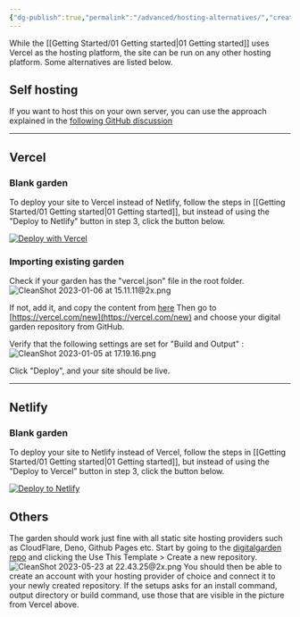 ```yaml
---
{"dg-publish":true,"permalink":"/advanced/hosting-alternatives/","created":"2022-11-09T21:23:01.974+01:00","updated":"2023-06-19T13:01:24.117+02:00"}
---
```


While the [[Getting Started/01 Getting started\|01 Getting started]] uses Vercel as the hosting platform, the site can be run on any other hosting platform. Some alternatives are listed below. 

## Self hosting
If you want to host this on your own server, you can use the approach explained in the [following GitHub discussion](https://github.com/oleeskild/obsidian-digital-garden/discussions/160)

---

## Vercel

### Blank garden
To deploy your site to Vercel instead of Netlify, follow the steps in [[Getting Started/01 Getting started\|01 Getting started]], but instead of using the "Deploy to Netlify" button in step 3, click the button below.

[![Deploy with Vercel](https://vercel.com/button)](https://vercel.com/new/clone?repository-url=https://github.com/oleeskild/digitalgarden)

### Importing existing garden
Check if your garden has the "vercel.json" file in the root folder. 
![CleanShot 2023-01-06 at 15.11.11@2x.png](/img/user/img/CleanShot%202023-01-06%20at%2015.11.11@2x.png)

If not, add it, and copy the content from [here](https://github.com/oleeskild/digitalgarden/blob/main/vercel.json)
Then go to [https://vercel.com/new](https://vercel.com/new) and choose your digital garden repository from GitHub.

Verify that the following settings are set for "Build and Output" :
![CleanShot 2023-01-05 at 17.19.16.png](/img/user/img/CleanShot%202023-01-05%20at%2017.19.16.png)

Click "Deploy", and your site should be live. 

---

## Netlify

### Blank garden
To deploy your site to Netlify instead of Vercel, follow the steps in [[Getting Started/01 Getting started\|01 Getting started]], but instead of using the "Deploy to Vercel" button in step 3, click the button below.

[![Deploy to Netlify](https://www.netlify.com/img/deploy/button.svg)](https://app.netlify.com/start/deploy?repository=https://github.com/oleeskild/digitalgarden)

## Others
The garden should work just fine with all static site hosting providers such as CloudFlare, Deno, Github Pages etc. Start by going to the [digitalgarden repo](https://github.com/oleeskild/digitalgarden) and clicking the Use This Template > Create a new repository. ![CleanShot 2023-05-23 at 22.43.25@2x.png](/img/user/img/CleanShot%202023-05-23%20at%2022.43.25@2x.png)
You should then be able to create an account with your hosting provider of choice and connect it to your newly created repository. If the setups asks for an install command, output directory or build command, use those that are visible in the picture from Vercel above. 